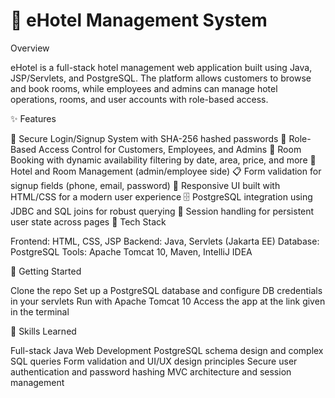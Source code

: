 # 🏨 eHotel Management System

Overview

eHotel is a full-stack hotel management web application built using Java, JSP/Servlets, and PostgreSQL. The platform allows customers to browse and book rooms, while employees and admins can manage hotel operations, rooms, and user accounts with role-based access.

✨ Features

🔐 Secure Login/Signup System with SHA-256 hashed passwords
👥 Role-Based Access Control for Customers, Employees, and Admins
🧾 Room Booking with dynamic availability filtering by date, area, price, and more
🏨 Hotel and Room Management (admin/employee side)
📋 Form validation for signup fields (phone, email, password)
📱 Responsive UI built with HTML/CSS for a modern user experience
🗄️ PostgreSQL integration using JDBC and SQL joins for robust querying
🔄 Session handling for persistent user state across pages
🔧 Tech Stack

Frontend: HTML, CSS, JSP
Backend: Java, Servlets (Jakarta EE)
Database: PostgreSQL
Tools: Apache Tomcat 10, Maven, IntelliJ IDEA


🚀 Getting Started

Clone the repo
Set up a PostgreSQL database and configure DB credentials in your servlets
Run with Apache Tomcat 10
Access the app at the link given in the terminal


📌 Skills Learned

Full-stack Java Web Development
PostgreSQL schema design and complex SQL queries
Form validation and UI/UX design principles
Secure user authentication and password hashing
MVC architecture and session management
